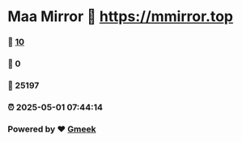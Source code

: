 # Maa Mirror :link: https://mmirror.top 
### :page_facing_up: [10](https://mmirror.top/tag.html) 
### :speech_balloon: 0 
### :hibiscus: 25197 
### :alarm_clock: 2025-05-01 07:44:14 
### Powered by :heart: [Gmeek](https://github.com/Meekdai/Gmeek)
